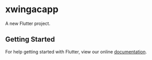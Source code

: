 # xwingacapp

A new Flutter project.

## Getting Started

For help getting started with Flutter, view our online
[documentation](https://flutter.io/).
